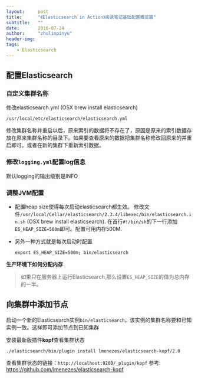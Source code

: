 ```yaml
---
layout:     post
title:      "《Elasticsearch in Action》阅读笔记基础配置概览篇"
subtitle:   ""
date:       2016-07-24
author:     "zhulinpinyu"
header-img:
tags:
    - Elasticsearch
---
```

## 配置Elasticsearch

### 自定义集群名称
修改elasticsearch.yml (OSX brew install elasticsearch)

```shell
/usr/local/etc/elasticsearch/elasticsearch.yml
```
修改集群名称并重启以后，原来索引的数据将不存在了，原因是原来的索引数据存放在原来集群名称的目录下。如果要查看原来的数据把集群名称修改回原来的并重启即可。或者在新的集群下重新索引数据。

### 修改`logging.yml`配置log信息
默认logging的输出级别是INFO

### 调整JVM配置
- 配置heap size使得每次启动elasticsearch都生效。
修改文件`/usr/local/Cellar/elasticsearch/2.3.4/libexec/bin/elasticsearch.in.sh` (OSX brew install elasticsearch). 在首行`#!/bin/sh`的下一行添加 `ES_HEAP_SIZE=500m`即可。配置可用内存500M.
- 另外一种方式就是每次启动时配置

  ```shell
  export ES_HEAP_SIZE=500m; bin/elasticsearch
  ```

**生产环境下如何分配内存**

> 如果只在服务器上运行Elasticsearch,那么设置`ES_HEAP_SIZE`的值为总内存的一半。

## 向集群中添加节点
启动一个新的Elasticsearch实例`bin/elasticsearch`，该实例的集群名称要和已知实例一致。这样即可添加节点到已知集群

安装最新版插件**kopf**查看集群状态

```shell
./elasticsearch/bin/plugin install lmenezes/elasticsearch-kopf/2.0
```
查看集群状态的链接：`http://localhost:9200/_plugin/kopf`
参考: https://github.com/lmenezes/elasticsearch-kopf
